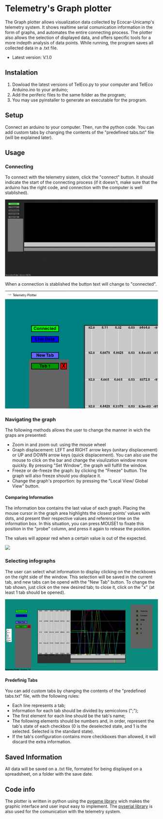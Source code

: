 # Telemetry's Graph plotter

The Graph plotter allows visualization data collected by Ecocar-Unicamp's telemetry system. It shows realtime serial comunication information in the form of graphs, and automates the entire connecting process. The plotter also allows the selection of displayed data, and offers specific tools for a more indepth analysis of data points. While running, the program saves all collected data in a .txt file.

* Latest version: V.1.0

## Instalation

1. Dowload the latest versions of TelEco.py to your computer and TelEco Arduino.ino to your arduino;
2. Add the periferic files to the same folder as the program;
3. You may use pyinstaller to generate an executable for the program.

## Setup <!-- trocar essa parte quando estabelecer protocolo can -->

Connect an arduino to your computer. Then, run the python code.
You can add custom tabs by changing the contents of the "predefined tabs.txt" file (will be explained later).

## Usage

### Connecting

To connect with the telemetry sistem, click the "connect" button. It should indicate the start of the connecting process (if it doesn't, make sure that the arduino has the right code, and connection with the computer is well stablished).

<img src="doc/Telemetry-Plotter-2021-12-07-13-48-24.gif"> <!-- trocar imagem -->

When a connection is stablished the button text will change to "connected".

<img src="doc/connected button1.png"> <!-- trocar imagem -->

### Navigating the graph

The following methods allows the user to change the manner in wich the graps are presented:
* Zoom in and zoom out: using the mouse wheel
* Graph displacement:  LEFT and RIGHT arrow keys (unitary displacement) or UP and DOWN arrow keys (quick displacement). You can also use the mouse to click on the bar and change the visulization window more quickly. By pressing "Set Window", the graph will fulfill the window.
* Freeze or de-freeze the graph: by clicking the "Freeze" button. The graph will also freeze should you displace it. 
* Change the graph's proportion: by pressing the "Local View/ Global View" button.

#### Comparing Information
The information box contains the last value of each graph. Placing the mouse cursor in the graph area highlights the closest points' values with dots, and present their respective values and reference time on the information box. In this situation, you can press MOUSE1 to fixate this position in the "probe" column, and press it again to release the position.

The values will appear red when a certain value is out of the expected.

<img src="doc/navigating the graph.gif"> <!-- trocar imagem -->

### Selecting infographs

The user can select what information to display clicking on the checkboxes on the right side of the window. This selection will be saved in the current tab, and new tabs can be opend with the "New Tab" button. To change the tab shown, just click on the new desired tab; to close it, click on the "x" (at least 1 tab should be opened). 

<img src="doc/Telemetry-Plotter-2021-08-25-20-31-32.gif"> <!-- trocar imagem -->

#### Predefinig Tabs

You can add custom tabs by changing the contents of the "predefined tabs.txt" file, with the following rules: <!-- imagem -->

* Each line represents a tab;
* Information for each tab should be divided by semicolons (";");
* The first element for each line should be the tab's name;
* The following elements should be numbers and, in order, represent the tab's state of each checkbox (0 is the deselected state, and 1 is the selected. Selected is the standard state). 
* If the tab's configuration contains more checkboxes than allowed, it will discard the extra information.

## Saved Information

All data will be saved on a .txt file, formated for being displayed on a spreadsheet, on a folder with the save date.

## Code info

The plotter is written in python using the [pygame library](https://www.pygame.org/news) wich makes the graphic interface and user input easy to implement.
The [pyserial library](https://pyserial.readthedocs.io/en/latest/pyserial.html) is also used for the comunication with the telemetry system.
